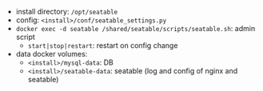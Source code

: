 - install directory: `/opt/seatable`
- config: `<install>/conf/seatable_settings.py`
- `docker exec -d seatable /shared/seatable/scripts/seatable.sh`: admin script
    - `start|stop|restart`: restart on config change
- data docker volumes:
    - `<install>/mysql-data`: DB
    - `<install>/seatable-data`: seatable (log and config of nginx and seatable)